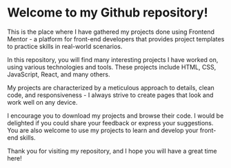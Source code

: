 # Welcome to my Github repository!

This is the place where I have gathered my projects done using Frontend Mentor - a platform for front-end developers that provides project templates to practice skills in real-world scenarios.

In this repository, you will find many interesting projects I have worked on, using various technologies and tools. These projects include HTML, CSS, JavaScript, React, and many others.

My projects are characterized by a meticulous approach to details, clean code, and responsiveness - I always strive to create pages that look and work well on any device.

I encourage you to download my projects and browse their code. I would be delighted if you could share your feedback or express your suggestions. You are also welcome to use my projects to learn and develop your front-end skills.

Thank you for visiting my repository, and I hope you will have a great time here!